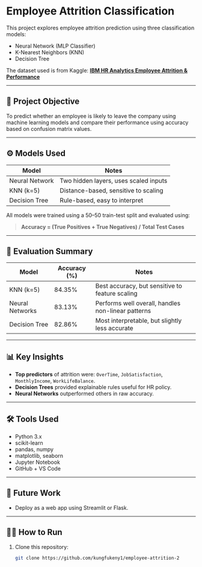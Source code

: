 # Employee Attrition Classification

This project explores employee attrition prediction using three classification models:
- Neural Network (MLP Classifier)
- K-Nearest Neighbors (KNN)
- Decision Tree

The dataset used is from Kaggle: **[IBM HR Analytics Employee Attrition & Performance](https://www.kaggle.com/datasets/pavansubhasht/ibm-hr-analytics-attrition-dataset)**

---

## 📌 Project Objective

To predict whether an employee is likely to leave the company using machine learning models and compare their performance using accuracy based on confusion matrix values.

---

## ⚙️ Models Used

| Model               | Notes                                     |
|--------------------|-------------------------------------------|
| Neural Network      | Two hidden layers, uses scaled inputs     |
| KNN (k=5)           | Distance-based, sensitive to scaling      |
| Decision Tree       | Rule-based, easy to interpret             |

All models were trained using a 50–50 train-test split and evaluated using:

> **Accuracy = (True Positives + True Negatives) / Total Test Cases**

---

## 🧪 Evaluation Summary

| Model               | Accuracy (%) | Notes                              |
|--------------------|--------------|------------------------------------|
|KNN (k=5)            | 84.35%       | Best accuracy, but sensitive to feature scaling       |
|Neural Networks      | 83.13%       | Performs well overall, handles non-linear patterns   |
| Decision Tree       | 82.86%       | Most interpretable, but slightly less accurate       |

---

## 📊 Key Insights

- **Top predictors** of attrition were: `OverTime`, `JobSatisfaction`, `MonthlyIncome`, `WorkLifeBalance`.
- **Decision Trees** provided explainable rules useful for HR policy.
- **Neural Networks** outperformed others in raw accuracy.

---

## 🛠️ Tools Used

- Python 3.x
- scikit-learn
- pandas, numpy
- matplotlib, seaborn
- Jupyter Notebook
- GitHub + VS Code

---

## 🔄 Future Work
- Deploy as a web app using Streamlit or Flask.

---

## 👨‍💻 How to Run

1. Clone this repository:
   ```bash
   git clone https://github.com/kungfukeny1/employee-attrition-2
